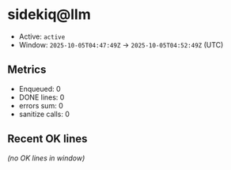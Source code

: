 # sidekiq@llm

- Active: `active`
- Window: `2025-10-05T04:47:49Z` → `2025-10-05T04:52:49Z` (UTC)

## Metrics
- Enqueued: 0
- DONE lines: 0
- errors sum: 0
- sanitize calls: 0

## Recent OK lines
_(no OK lines in window)_
